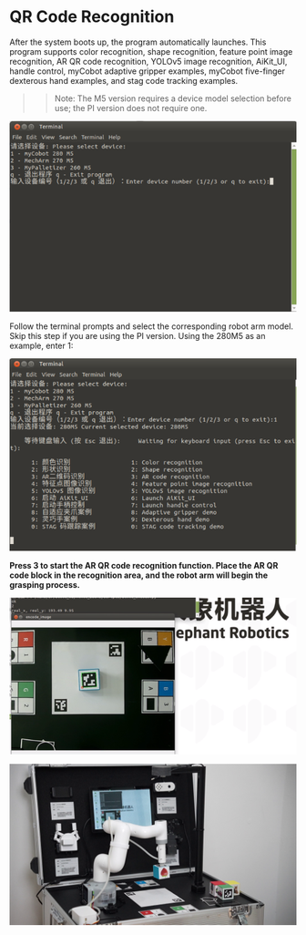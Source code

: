 # QR Code Recognition

After the system boots up, the program automatically launches. This program supports color recognition, shape recognition, feature point image recognition, AR QR code recognition, YOLOv5 image recognition, AiKit_UI, handle control, myCobot adaptive gripper examples, myCobot five-finger dexterous hand examples, and stag code tracking examples.

>>Note: The M5 version requires a device model selection before use; the PI version does not require one.

![](../resources/5-BasicAlgorithmFunction/5.1-1.png)

Follow the terminal prompts and select the corresponding robot arm model. Skip this step if you are using the PI version. Using the 280M5 as an example, enter 1:

![](../resources/5-BasicAlgorithmFunction/5.1-2.png)

**Press 3 to start the AR QR code recognition function. Place the AR QR code block in the recognition area, and the robot arm will begin the grasping process.**

![](../resources/5-BasicAlgorithmFunction/5.3-1.png)

![](../resources/5-BasicAlgorithmFunction/5.3-2.png)
